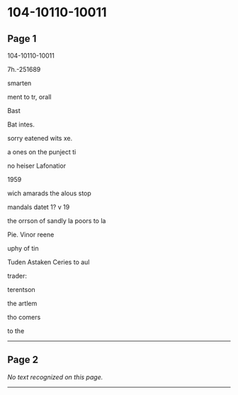 # 104-10110-10011

## Page 1

104-10110-10011

7h.-251689

smarten

ment to tr, orall

Bast

Bat intes.

sorry eatened wits xe.

a ones on the punject ti

no heiser Lafonatior

1959

wich amarads the alous stop

mandals datet 1? v 19

the orrson of sandly la poors to la

Pie. Vinor reene

uphy of tin

Tuden Astaken Ceries to aul

trader:

terentson

the artlem

tho comers

to the

---

## Page 2

*No text recognized on this page.*

---

